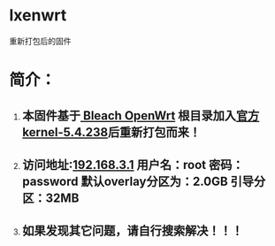 # lxenwrt
重新打包后的固件
<div>
  <h1 align="left" class="STYLE1"><strong>简介：</strong></h1>
  <ol class="STYLE2">
    <li>
      <h2 align="left">本固件基于<a href="https://openwrt.mpdn.fun:8443/"> Bleach OpenWrt</a> 根目录加入<a href="https://mirror-03.infra.openwrt.org/releases/21.02.7/targets/x86/64/">官方kernel-5.4.238</a>后重新打包而来！</h2>
    </li>
    <li>
      <h2>访问地址:<a href="http://192.168.3.1/">192.168.3.1</a> 用户名：root
      密码：password 默认overlay分区为：2.0GB 引导分区：32MB</h2>
    </li>
    <li>
      <h2 align="left">如果发现其它问题，请自行搜索解决！！！</h2>
    </li>
  </ol>
</div>

